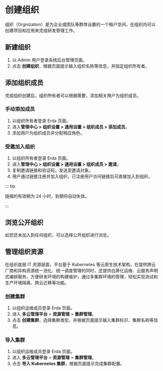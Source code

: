 # 创建组织

组织（Orgnization）是为企业或团队等群体设置的一个租户空间，在组织内可以创建项目和应用来完成研发管理工作。



## 新建组织

1. 以 Admin 用户登录系统后台管理页面。
2. 点击 **创建组织**，根据页面提示输入组织名称等信息，并指定组织所有者。



## 添加组织成员

完成组织创建后，组织所有者可以根据需要，添加相关用户为组织成员。

### 手动添加成员

1. 以组织所有者登录 Erda 页面。
2. 进入**管理中心 > 组织设置 > 通用设置 > 组织成员 > 添加成员**。
3. 添加用户为组织成员并分配相应角色。

### 受邀加入组织

1. 以组织所有者登录 Erda 页面。
2. 进入**管理中心 > 组织设置 > 通用设置 > 组织成员 > 邀请**。
3. 复制邀请链接和验证码，发送至邀请对象。
4. 用户通过链接注册并加入组织，已注册用户访问链接后可直接加入到组织。

::: tip  

链接的有效期为 24 小时，到期将自动失效。

::: 



## 浏览公开组织

如您还未加入到任何组织，可以选择公开组织进行浏览。



## 管理组织资源

在组织底层 IT 资源层面，平台基于 Kubernetes 等云原生技术架构，在提供跨云厂商和异构资源统一池化、统一调度管理的同时，还提供白屏化运维、云服务声明式编排服务，方便研发环境的构建维护，通过多集群环境的管理，轻松实现测试和生产环境隔离、跨云迁移等功能。

### 创建集群

1. 以组织运维成员登录 Erda 页面。
2. 进入 **多云管理平台** > **资源管理** > **集群管理**。
3. 点击 **创建集群**，选择集群类型，并根据页面提示输入集群标识、集群名称等信息。

### 导入集群

1. 以组织运维成员登录 Erda 页面。
2. 进入 **多云管理平台** > **资源管理** > **集群管理**。
3. 点击 **导入 Kubernetes 集群**，根据页面提示完成集群配置。

